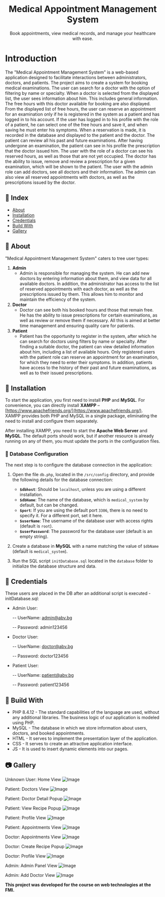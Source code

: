 <h1 align="center">
  Medical Appointment Management System
</h1>

<p align="center">
  Book appointments, view medical records, and manage your healthcare with ease.
</p>


# Introduction
The "Medical Appointment Management System" is a web-based application designed to facilitate interactions between administrators, doctors, and patients. 
The project aims to create a system for booking medical examinations.
The user can search for a doctor with the option of filtering by name or specialty. When a doctor is selected from the displayed list, the user sees information about him. This includes general information. The free hours with this doctor available for booking are also displayed.
From the displayed list of free hours, the user can reserve an appointment for an examination only if he is registered in the system as a patient and has logged in to his account. If the user has logged in to his profile with the role of a patient, he can select one of the free hours and save it, and when saving he must enter his symptoms. When a reservation is made, it is recorded in the database and displayed to the patient and the doctor.
The patient can review all his past and future examinations. After having undergone an examination, the patient can see in his profile the prescription that the doctor issued him.
The user with the role of a doctor can see his reserved hours, as well as those that are not yet occupied. The doctor has the ability to issue, remove and review a prescription for a given examination, which will be shown to the patient.
The user with the admin role can add doctors, see all doctors and their information. The admin can also view all reserved appointments with doctors, as well as the prescriptions issued by the doctor.


## :ledger: Index
- [About](#beginner-about)
- [Installation](#electric_plug-installation)
- [Credentials](#key-credentials)
- [Build With](#hammer-build-with)
- [Gallery](#camera-gallery)


##  :beginner: About
"Medical Appointment Management System" caters to tree user types:

1. **Admin**
    - Admin is responsible for managing the system. He can add new doctors by entering information about them, and view data for all available doctors. In addition, the administrator has access to the list of reserved appointments with each doctor, as well as the prescriptions issued by them. This allows him to monitor and maintain the efficiency of the system.
2. **Doctor**
    - Doctor can see both his booked hours and those that remain free. He has the ability to issue prescriptions for certain examinations, as well as review or remove them if necessary. All this is aimed at better time management and ensuring quality care for patients.
3. **Patient**
    - Patient has the opportunity to register in the system, after which he can search for doctors using filters by name or specialty. After finding a suitable doctor, the patient can view detailed information about him, including a list of available hours. Only registered users with the patient role can reserve an appointment for an examination, for which they need to enter their symptoms. In addition, patients have access to the history of their past and future examinations, as well as to their issued prescriptions.


##  :electric_plug: Installation
To start the application, you first need to install **PHP** and **MySQL**. For convenience, you can directly install **XAMPP** – [https://www.apachefriends.org/](https://www.apachefriends.org/).  
XAMPP provides both PHP and MySQL in a single package, eliminating the need to install and configure them separately.

After installing XAMPP, you need to start the **Apache Web Server** and **MySQL**. The default ports should work, but if another resource is already running on any of them, you must update the ports in the configuration files.

### :key: Database Configuration
The next step is to configure the database connection in the application:  

1. Open the file `db.php`, located in the `/src/config` directory, and provide the following details for the database connection:  
   - **`$dbhost`**: Should be `localhost`, unless you are using a different installation.  
   - **`$dbName`**: The name of the database, which is `medical_system` by default, but can be changed.  
   - **`$port`**: If you are using the default port `3306`, there is no need to specify it. For a different port, set it here.  
   - **`$userName`**: The username of the database user with access rights (default is `root`).  
   - **`$userPassword`**: The password for the database user (default is an empty string).  

2. Create a database in **MySQL** with a name matching the value of `$dbName` (default is `medical_system`).  

3. Run the SQL script `initDatabase.sql` located in the `database` folder to initialize the database structure and data.


##  :key: Credentials
These users are placed in the DB after an additional script is executed - initDatabase.sql:
 - Admin User:

   -- UserName: admin@abv.bg
   
   -- Password: admin123456
   
- Doctor User:

   -- UserName: doctor@abv.bg
  
   -- Password: doctor123456
  
- Patient User:

   -- UserName: patient@abv.bg
  
   -- Password: patient123456


## :hammer: Build With
- PHP 8.4.12 - The standard capabilities of the language are used, without any additional libraries. The business logic of our application is modeled using PHP.
- MySQL - The database in which we store information about users, doctors, and booked appointments.
- HTML - It serves to implement the presentation layer of the application.
- CSS - It serves to create an attractive application interface.
- JS - It is used to insert dynamic elements into our pages.


##  :camera: Gallery

Unknown User:  Home View
![Image](https://github.com/user-attachments/assets/5909197b-5270-44d6-9a77-3142256d833c)

Patient:  Doctors View
![Image](https://github.com/user-attachments/assets/98c598e2-6ccf-4953-90b3-c255b7520ffb)

Patient:  Doctor Detail Popup
![Image](https://github.com/user-attachments/assets/8aa9db31-f004-41a1-b848-c3ba54613845)

Patient: View Recipe Popup
![Image](https://github.com/user-attachments/assets/81214cb4-662b-4cf2-9701-93a8a39092c2)

Patient: Profile View
![Image](https://github.com/user-attachments/assets/f6ba1c9d-6a4f-47bb-93c6-b66ed1253b3f)

Patient: Appointments View
![Image](https://github.com/user-attachments/assets/40405bf5-25ad-4157-b700-29bd6a6be866)

Doctor: Appointments View
![Image](https://github.com/user-attachments/assets/38f22e6b-a08e-43c5-89e8-08d36f1d3a84)

Doctor: Create Recipe Popup
![Image](https://github.com/user-attachments/assets/a44fdbc0-bfc7-40e6-8f27-cb3d000fca9a)

Doctor: Profile View
![Image](https://github.com/user-attachments/assets/da6463d0-2afe-45fc-bbd0-04a549751b53)

Admin: Admin Panel View
![Image](https://github.com/user-attachments/assets/53ded543-8104-4ff8-a601-42ed0a69e00f)

Admin: Add Doctor View
![Image](https://github.com/user-attachments/assets/e3256d60-94a5-43f1-aad5-45a7554473ab)


**This project was developed for the course on web technologies at the FMI.**
